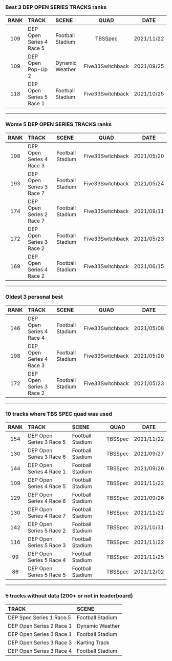 ### Best 3 DEP OPEN SERIES TRACKS ranks
|RANK|TRACK|SCENE|QUAD|DATE|
|:---:|:---|:---|:---:|:---:|
|109|DEP Open Series 4 Race 5|Football Stadium|TBSSpec|2021/11/22|
|109|DEP Open Pop-Up 2|Dynamic Weather|Five33Switchback|2021/09/25|
|118|DEP Open Series 5 Race 1|Football Stadium|Five33Switchback|2021/10/25|
---
### Worse 5 DEP OPEN SERIES TRACKS ranks
|RANK|TRACK|SCENE|QUAD|DATE|
|:---:|:---|:---|:---:|:---:|
|198|DEP Open Series 4 Race 3|Football Stadium|Five33Switchback|2021/05/20|
|193|DEP Open Series 3 Race 7|Football Stadium|Five33Switchback|2021/05/24|
|174|DEP Open Series 2 Race 7|Football Stadium|Five33Switchback|2021/09/11|
|172|DEP Open Series 3 Race 2|Football Stadium|Five33Switchback|2021/05/23|
|169|DEP Open Series 4 Race 2|Football Stadium|Five33Switchback|2021/06/15|
---
### Oldest 3 personal best
|RANK|TRACK|SCENE|QUAD|DATE|
|:---:|:---|:---|:---:|:---:|
|146|DEP Open Series 4 Race 4|Football Stadium|Five33Switchback|2021/05/08|
|198|DEP Open Series 4 Race 3|Football Stadium|Five33Switchback|2021/05/20|
|172|DEP Open Series 3 Race 2|Football Stadium|Five33Switchback|2021/05/23|
---
### 10 tracks where TBS SPEC quad was used
|RANK|TRACK|SCENE|QUAD|DATE|
|:---:|:---|:---|:---:|:---:|
|154|DEP Open Series 3 Race 5|Football Stadium|TBSSpec|2021/11/22|
|130|DEP Open Series 3 Race 6|Football Stadium|TBSSpec|2021/09/27|
|144|DEP Open Series 4 Race 1|Football Stadium|TBSSpec|2021/09/26|
|109|DEP Open Series 4 Race 5|Football Stadium|TBSSpec|2021/11/22|
|129|DEP Open Series 4 Race 6|Football Stadium|TBSSpec|2021/09/26|
|130|DEP Open Series 4 Race 7|Football Stadium|TBSSpec|2021/11/22|
|142|DEP Open Series 5 Race 2|Football Stadium|TBSSpec|2021/10/31|
|116|DEP Open Series 5 Race 3|Football Stadium|TBSSpec|2021/11/22|
|99|DEP Open Series 5 Race 4|Football Stadium|TBSSpec|2021/11/25|
|86|DEP Open Series 5 Race 5|Football Stadium|TBSSpec|2021/12/02|
---
### 5 tracks without data (200+ or not in leaderboard)
|TRACK|SCENE|
|:---|:---|
|DEP Spec Series 1 Race 5|Football Stadium|
|DEP Open Series 2 Race 1|Dynamic Weather|
|DEP Open Series 3 Race 1|Football Stadium|
|DEP Open Series 3 Race 3|Karting Track|
|DEP Open Series 3 Race 4|Football Stadium|
